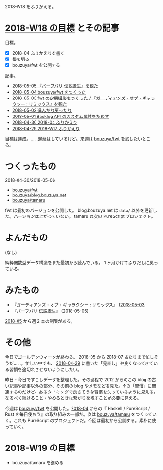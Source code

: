 2018-W18 をふりかえる。

# [2018-W18 の目標][2018-04-29] とその記事

目標。

- [x] 2018-04 ふりかえりを書く
- [x] 髪を切る
- [x] bouzuya/fwt を公開する

記事。

- [2018-05-05 『バーフバリ 伝説誕生』を観た][2018-05-05]
- [2018-05-04 bouzuya/fwt をつくった][2018-05-04]
- [2018-05-03 fwt の定期撮影をつくった / 『ガーディアンズ・オブ・ギャラクシー : リミックス』を観た][2018-05-03]
- [2018-05-02 進んだり戻ったり][2018-05-02]
- [2018-05-01 Backlog API のカスタム属性をためす][2018-05-01]
- [2018-04-30 2018-04 ふりかえり][2018-04-30]
- [2018-04-29 2018-W17 ふりかえり][2018-04-29]

目標は達成。……遅延はしているけど。来週は [bouzuya/fwt][] を試したいところ。

# つくったもの

2018-04-30/2018-05-06

- [bouzuya/fwt][]
- [bouzuya/blog.bouzuya.net][]
- [bouzuya/tamaru][]

fwt は最初のバージョンを公開した。 blog.bouzuya.net は `data/` 以外を更新した。バージョンは上がっていない。 tamaru は次の PureScript プロジェクト。

# よんだもの

(なし)

純粋関数型データ構造をまた最初から読んでいる。 1 ヶ月かけてふりだしに戻っている。

# みたもの

- 『ガーディアンズ・オブ・ギャラクシー : リミックス』 ([2018-05-03][])
- 『バーフバリ 伝説誕生』 ([2018-05-05][])

[2018-05][2018-04-30] から週 2 本の制限がある。

# その他

今日でゴールデンウィークが終わる。 2018-05 から 2018-07 あたりまで忙しそうだ……。忙しい中でも、 [2018-04-29][] に書いた「見直し」や良くなってきている習慣を途切れさせないようにしたい。

昨日・今日ですこしデータを整理した。その過程で 2012 からのこの blog の古い記事や記事以外の部分、その前の blog やメモなどを見た。↑の「習慣」に関連するのだけど、あるタイミングで良さそうな習慣を失っているように見える。なるべく続けること・やめるときは繋がりを残すことが必要に見える。

今週は [bouzuya/fwt][] を公開した。[2018-04][2018-03-31] からの『 Haskell / PureScript / Rust を毎日使おう』の取り組みの一部だ。次は [bouzuya/tamaru][] をつくっていく。これも PureScript のプロジェクトだ。今回は最初から公開する。素朴に使っていく。

# 2018-W19 の目標

- bouzuya/tamaru を進める

[2018-03-31]: https://blog.bouzuya.net/2018/03/31/
[2018-04-29]: https://blog.bouzuya.net/2018/04/29/
[2018-04-30]: https://blog.bouzuya.net/2018/04/30/
[2018-05-01]: https://blog.bouzuya.net/2018/05/01/
[2018-05-02]: https://blog.bouzuya.net/2018/05/02/
[2018-05-03]: https://blog.bouzuya.net/2018/05/03/
[2018-05-04]: https://blog.bouzuya.net/2018/05/04/
[2018-05-05]: https://blog.bouzuya.net/2018/05/05/
[bouzuya/blog.bouzuya.net]: https://github.com/bouzuya/blog.bouzuya.net
[bouzuya/fwt]: https://github.com/bouzuya/fwt
[bouzuya/tamaru]: https://github.com/bouzuya/tamaru
